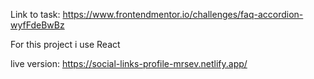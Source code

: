 Link to task: https://www.frontendmentor.io/challenges/faq-accordion-wyfFdeBwBz

For this project i use React

live version: https://social-links-profile-mrsev.netlify.app/
